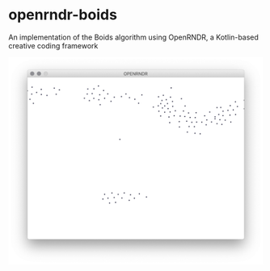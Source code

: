 # openrndr-boids
An implementation of the Boids algorithm using OpenRNDR, a Kotlin-based creative coding framework

![A screenshot showing the simple flocking algorithm in action](https://github.com/ryanbateman/openrndr-boids/blob/master/img/example.png)
